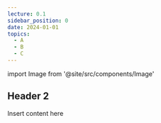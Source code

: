 ```yaml
---
lecture: 0.1
sidebar_position: 0
date: 2024-01-01
topics:
  - A
  - B
  - C
---
```

import Image from '@site/src/components/Image'

## Header 2
Insert content here